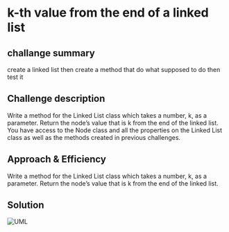 # k-th value from the end of a linked list
## challange summary 
create a linked list then create a method that do what supposed  to do then test it

## Challenge description
Write a method for the Linked List class which takes a number, k, as a parameter. Return the node’s value that is k from the end of the linked list. You have access to the Node class and all the properties on the Linked List class as well as the methods created in previous challenges.

## Approach & Efficiency
Write a method for the Linked List class which takes a number, k, as a parameter. Return the node’s value that is k from the end of the linked list.
## Solution

![UML]()


